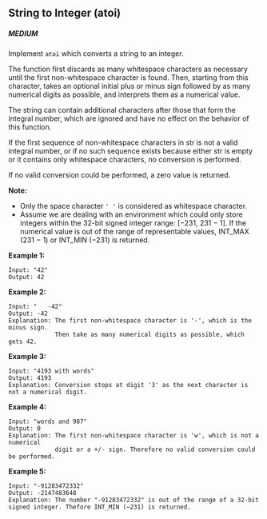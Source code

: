 ## String to Integer (atoi)

##### MEDIUM

Implement `atoi` which converts a string to an integer.

The function first discards as many whitespace characters as  necessary until the first non-whitespace character is found. Then,  starting from this character, takes an optional initial plus or minus  sign followed by as many numerical digits as possible, and interprets  them as a numerical value.

The string can contain additional characters after those that form  the integral number, which are ignored and have no effect on the  behavior of this function.

If the first sequence of non-whitespace characters in str is not a  valid integral number, or if no such sequence exists because either str  is empty or it contains only whitespace characters, no conversion is  performed.

If no valid conversion could be performed, a zero value is returned.

**Note:**

- Only the space character `' '` is considered as whitespace character.
- Assume we are dealing with an environment which could only store integers within the 32-bit signed integer range: [−231, 231 − 1]. If the numerical value is out of the range of representable values, INT_MAX (231 − 1) or INT_MIN (−231) is returned.

**Example 1:**

```
Input: "42"
Output: 42
```

**Example 2:**

```
Input: "   -42"
Output: -42
Explanation: The first non-whitespace character is '-', which is the minus sign.
             Then take as many numerical digits as possible, which gets 42.
```

**Example 3:**

```
Input: "4193 with words"
Output: 4193
Explanation: Conversion stops at digit '3' as the next character is not a numerical digit.
```

**Example 4:**

```
Input: "words and 987"
Output: 0
Explanation: The first non-whitespace character is 'w', which is not a numerical 
             digit or a +/- sign. Therefore no valid conversion could be performed.
```

**Example 5:**

```
Input: "-91283472332"
Output: -2147483648
Explanation: The number "-91283472332" is out of the range of a 32-bit signed integer. Thefore INT_MIN (−231) is returned.
```